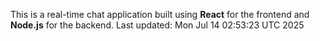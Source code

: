 This is a real-time chat application built using **React** for the frontend and **Node.js** for the backend.
Last updated: Mon Jul 14 02:53:23 UTC 2025
